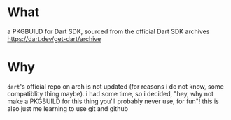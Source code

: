 # What
a PKGBUILD for Dart SDK, sourced from the official Dart SDK archives https://dart.dev/get-dart/archive
# Why
`dart`'s official repo on arch is not updated (for reasons i do not know, some compatiblity thing maybe). i had some time, so i decided, "hey, why not make a PKGBUILD for this thing you'll probably never use, for fun"! this is also just me learning to use git and github
